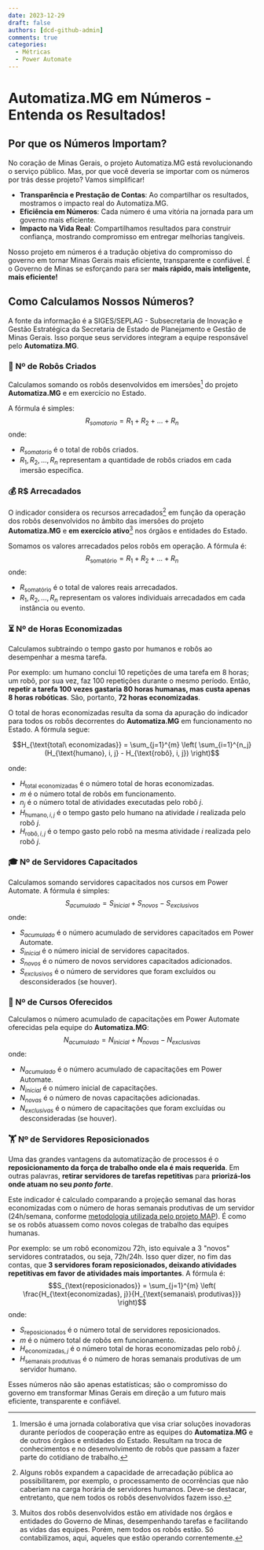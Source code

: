 ```yaml
---
date: 2023-12-29
draft: false
authors: [dcd-github-admin]
comments: true
categories:
  - Métricas
  - Power Automate
---
```


# Automatiza.MG em Números - Entenda os Resultados!

## Por que os Números Importam?

No coração de Minas Gerais, o projeto Automatiza.MG está revolucionando o serviço público. Mas, por que você deveria se importar com os números por trás desse projeto? Vamos simplificar!

- **Transparência e Prestação de Contas**: Ao compartilhar os resultados, mostramos o impacto real do Automatiza.MG.
- **Eficiência em Números**: Cada número é uma vitória na jornada para um governo mais eficiente.
- **Impacto na Vida Real**: Compartilhamos resultados para construir confiança, mostrando compromisso em entregar melhorias tangíveis.

Nosso projeto em números é a tradução objetiva do compromisso do governo em tornar Minas Gerais mais eficiente, transparente e confiável. É o Governo de Minas se esforçando para ser **mais rápido, mais inteligente, mais eficiente!**

<!-- more -->

## Como Calculamos Nossos Números?

A fonte da informação é a SIGES/SEPLAG - Subsecretaria de Inovação e Gestão Estratégica da Secretaria de Estado de Planejamento e Gestão de Minas Gerais. Isso porque seus servidores integram a equipe responsável pelo **Automatiza.MG**.

### 🤖 Nº de Robôs Criados

Calculamos somando os robôs desenvolvidos em imersões[^1] do projeto **Automatiza.MG** e em exercício no Estado.

A fórmula é simples:
$$R_{somatorio} = R_1 + R_2 + \ldots + R_n$$
onde:
- $R_{somatorio}$ é o total de robôs criados.
- $R_1, R_2, \ldots, R_n$ representam a quantidade de robôs criados em cada imersão específica.

[^1]: Imersão é uma jornada colaborativa que visa criar soluções inovadoras durante períodos de cooperação entre as equipes do **Automatiza.MG** e de outros órgãos e entidades do Estado. Resultam na troca de conhecimentos e no desenvolvimento de robôs que passam a fazer parte do cotidiano de trabalho.

### 💰 R$ Arrecadados

O indicador considera os recursos arrecadados[^2] em função da operação dos robôs desenvolvidos no âmbito das imersões do projeto **Automatiza.MG** e **em exercício ativo**[^3] nos órgãos e entidades do Estado.

Somamos os valores arrecadados pelos robôs em operação. A fórmula é: $$R_{\text{somatório}} = R_1 + R_2 + \ldots + R_n$$
onde:
- $R_{\text{somatório}}$ é o total de valores reais arrecadados.
- $R_1, R_2, \ldots, R_n$ representam os valores individuais arrecadados em cada instância ou evento.

[^2]: Alguns robôs expandem a capacidade de arrecadação pública ao possibilitarem, por exemplo, o processamento de ocorrências que não caberiam na carga horária de servidores humanos. Deve-se destacar, entretanto, que nem todos os robôs desenvolvidos fazem isso.
[^3]: Muitos dos robôs desenvolvidos estão em atividade nos órgãos e entidades do Governo de Minas, desempenhando tarefas e facilitando as vidas das equipes. Porém, nem todos os robôs estão. Só contabilizamos, aqui, aqueles que estão operando correntemente.

### ⏳ Nº de Horas Economizadas

Calculamos subtraindo o tempo gasto por humanos e robôs ao desempenhar a mesma tarefa.

Por exemplo: um humano conclui 10 repetições de uma tarefa em 8 horas; um robô, por sua vez, faz 100 repetições durante o mesmo período. Então, **repetir a tarefa 100 vezes gastaria 80 horas humanas, mas custa apenas 8 horas robóticas**. São, portanto, **72 horas economizadas**.

O total de horas economizadas resulta da soma da apuração do indicador para todos os robôs decorrentes do **Automatiza.MG** em funcionamento no Estado. A fórmula segue:

$$H_{\text{total\ economizadas}} = \sum_{j=1}^{m} \left( \sum_{i=1}^{n_j} (H_{\text{humano}, i, j} - H_{\text{robô}, i, j}) \right)$$

onde:
- $H_{\text{total\ economizadas}}$ é o número total de horas economizadas.
- $m$ é o número total de robôs em funcionamento.
- $n_j$ é o número total de atividades executadas pelo robô $j$.
- $H_{\text{humano}, i, j}$ é o tempo gasto pelo humano na atividade $i$ realizada pelo robô $j$.
- $H_{\text{robô}, i, j}$ é o tempo gasto pelo robô na mesma atividade $i$ realizada pelo robô $j$.

### 🎓 Nº de Servidores Capacitados

Calculamos somando servidores capacitados nos cursos em Power Automate. A fórmula é simples: $$S_{acumulado} = S_{inicial} + S_{novos} - S_{exclusivos}$$
onde:
- $S_{acumulado}$ é o número acumulado de servidores capacitados em Power Automate.
- $S_{inicial}$ é o número inicial de servidores capacitados.
- $S_{novos}$ é o número de novos servidores capacitados adicionados.
- $S_{exclusivos}$ é o número de servidores que foram excluídos ou desconsiderados (se houver).

### 🎒 Nº de Cursos Oferecidos

Calculamos o número acumulado de capacitações em Power Automate oferecidas pela equipe do **Automatiza.MG**: $$N_{acumulado} = N_{inicial} + N_{novas} - N_{exclusivas}$$
onde:
- $N_{acumulado}$ é o número acumulado de capacitações em Power Automate.
- $N_{inicial}$ é o número inicial de capacitações.
- $N_{novas}$ é o número de novas capacitações adicionadas.
- $N_{exclusivas}$ é o número de capacitações que foram excluídas ou desconsideradas (se houver).

### 🏋️ Nº de Servidores Reposicionados

Uma das grandes vantagens da automatização de processos é o **reposicionamento da força de trabalho onde ela é mais requerida**. Em outras palavras, **retirar servidores de tarefas repetitivas** para **priorizá-los onde atuam no seu *ponto forte***.

Este indicador é calculado comparando a projeção semanal das horas economizadas com o número de horas semanais produtivas de um servidor (24h/semana, conforme [metodologia utilizada pelo projeto MAP](https://www.mg.gov.br/system/files/media/planejamento/documento_detalhado/2023/gestao-de-pessoas/gestao-da-forca-de-trabalho/guia-map-2022.pdf "https://www.mg.gov.br/system/files/media/planejamento/documento_detalhado/2023/gestao-de-pessoas/gestao-da-forca-de-trabalho/guia-map-2022.pdf")). É como se os robôs atuassem como novos colegas de trabalho das equipes humanas.

Por exemplo: se um robô economizou 72h, isto equivale a 3 "novos" servidores contratados, ou seja, 72h/24h. Isso quer dizer, no fim das contas, que **3 servidores foram reposicionados, deixando atividades repetitivas em favor de atividades mais importantes**. A fórmula é:
$$S_{\text{reposicionados}} = \sum_{j=1}^{m} \left( \frac{H_{\text{economizadas}, j}}{H_{\text{semanais\ produtivas}}} \right)$$
onde:
- $S_{\text{reposicionados}}$ é o número total de servidores reposicionados.
- $m$ é o número total de robôs em funcionamento.
- $H_{\text{economizadas}, j}$ é o número total de horas economizadas pelo robô $j$.
- $H_{\text{semanais\ produtivas}}$ é o número de horas semanais produtivas de um servidor humano.

Esses números não são apenas estatísticas; são o compromisso do governo em transformar Minas Gerais em direção a um futuro mais eficiente, transparente e confiável.
